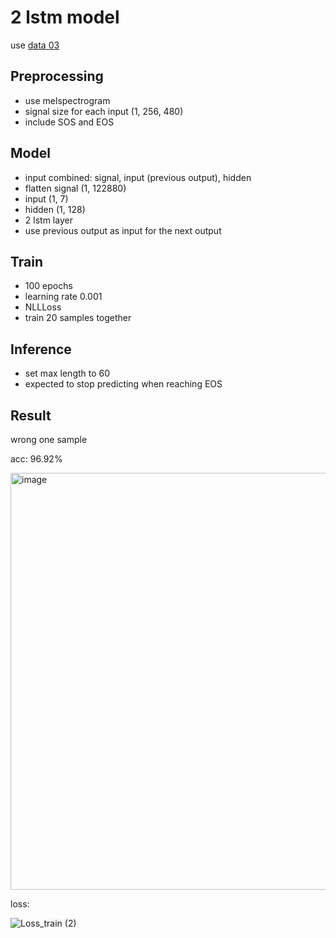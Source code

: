 # 2 lstm model

use [data 03](https://github.com/Nanoth-T/Senior-Project/tree/main/Data/03-rhythm20sample)

## Preprocessing
- use melspectrogram
- signal size for each input (1, 256, 480)
- include SOS and EOS

## Model
- input combined: signal, input (previous output), hidden
- flatten signal (1, 122880)
- input (1, 7)
- hidden (1, 128)
- 2 lstm layer
- use previous output as input for the next output

## Train
- 100 epochs
- learning rate 0.001
- NLLLoss
- train 20 samples together

## Inference
- set max length to 60
- expected to stop predicting when reaching EOS

## Result
wrong one sample

acc: 96.92%

<img width="667" alt="image" src="https://github.com/Nanoth-T/Senior-Project/assets/89636847/1b30a144-a738-48d6-9f9f-1b813b242322">

loss:

![Loss_train (2)](https://github.com/Nanoth-T/Senior-Project/assets/89636847/5629bf64-66c3-468c-b890-9e2df48fb364)
